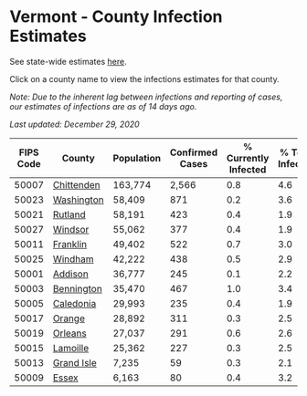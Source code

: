 # Vermont - County Infection Estimates

See state-wide estimates [here](/infections/us-vt).

Click on a county name to view the infections estimates for that county.

*Note: Due to the inherent lag between infections and reporting of cases, our estimates of infections are as of 14 days ago.*

*Last updated: December 29, 2020*

|   FIPS Code |                   County |   Population |   Confirmed Cases |   % Currently Infected |   % Total Infected |
|-------------|--------------------------|--------------|-------------------|------------------------|--------------------|
|       50007 | [Chittenden](chittenden) |      163,774 |             2,566 |                    0.8 |                4.6 |
|       50023 | [Washington](washington) |       58,409 |               871 |                    0.2 |                3.6 |
|       50021 |       [Rutland](rutland) |       58,191 |               423 |                    0.4 |                1.9 |
|       50027 |       [Windsor](windsor) |       55,062 |               377 |                    0.4 |                1.9 |
|       50011 |     [Franklin](franklin) |       49,402 |               522 |                    0.7 |                3.0 |
|       50025 |       [Windham](windham) |       42,222 |               438 |                    0.5 |                2.9 |
|       50001 |       [Addison](addison) |       36,777 |               245 |                    0.1 |                2.2 |
|       50003 | [Bennington](bennington) |       35,470 |               467 |                    1.0 |                3.4 |
|       50005 |   [Caledonia](caledonia) |       29,993 |               235 |                    0.4 |                1.9 |
|       50017 |         [Orange](orange) |       28,892 |               311 |                    0.3 |                2.5 |
|       50019 |       [Orleans](orleans) |       27,037 |               291 |                    0.6 |                2.6 |
|       50015 |     [Lamoille](lamoille) |       25,362 |               227 |                    0.3 |                2.5 |
|       50013 | [Grand Isle](grand-isle) |        7,235 |                59 |                    0.3 |                2.1 |
|       50009 |           [Essex](essex) |        6,163 |                80 |                    0.4 |                3.2 |